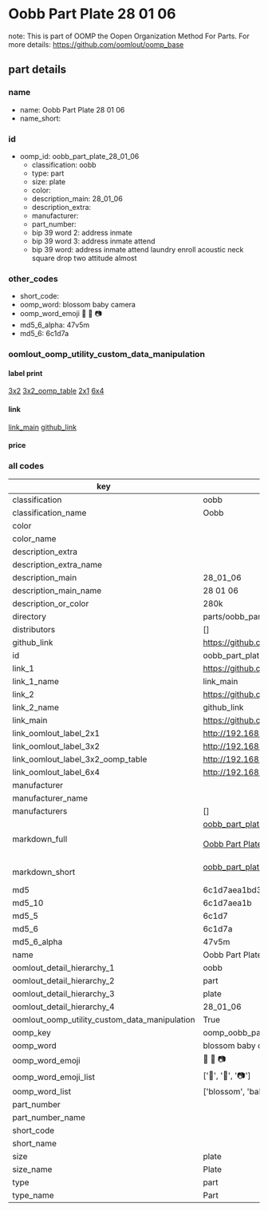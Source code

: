 # Oobb Part Plate 28 01 06  

note: This is part of OOMP the Oopen Organization Method For Parts. For more details: https://github.com/oomlout/oomp_base

##  part details





### name
* name: Oobb Part Plate 28 01 06
* name_short: 
### id
* oomp_id: oobb_part_plate_28_01_06
  * classification: oobb
  * type: part
  * size: plate
  * color: 
  * description_main: 28_01_06
  * description_extra: 
  * manufacturer: 
  * part_number: 
  * bip 39 word 2: address inmate
  * bip 39 word 3: address inmate attend
  * bip 39 word: address inmate attend laundry enroll acoustic neck square drop two attitude almost

### other_codes
* short_code: 
* oomp_word: blossom baby camera
* oomp_word_emoji :blossom: :baby: :camera:
* md5_6_alpha: 47v5m
* md5_6: 6c1d7a






### oomlout_oomp_utility_custom_data_manipulation
#### label print
[3x2](http://192.168.1.245:1112/?label=oomp%2047v5m)
[3x2_oomp_table](http://192.168.1.107:1112/?label=oomp%2047v5m)
[2x1](http://192.168.1.242:1112/?label=oomp%2047v5m)
[6x4](http://192.168.1.55:1112/?label=oomp%2047v5m)    

#### link

[link_main](https://github.com/oomlout/oomlout_oomp_current_version_messy/tree/main/parts/oobb_part_plate_28_01_06) [github_link](https://github.com/oomlout/oomlout_oomp_part_src/tree/main/parts/oobb_part_plate_28_01_06)                             

#### price







### all codes 
| key | value |  
| --- | --- |  
| classification | oobb |  
| classification_name | Oobb |  
| color |  |  
| color_name |  |  
| description_extra |  |  
| description_extra_name |  |  
| description_main | 28_01_06 |  
| description_main_name | 28 01 06 |  
| description_or_color | 280k |  
| directory | parts/oobb_part_plate_28_01_06 |  
| distributors | [] |  
| github_link | https://github.com/oomlout/oomlout_oomp_part_src/tree/main/parts/oobb_part_plate_28_01_06 |  
| id | oobb_part_plate_28_01_06 |  
| link_1 | https://github.com/oomlout/oomlout_oomp_current_version_messy/tree/main/parts/oobb_part_plate_28_01_06 |  
| link_1_name | link_main |  
| link_2 | https://github.com/oomlout/oomlout_oomp_part_src/tree/main/parts/oobb_part_plate_28_01_06 |  
| link_2_name | github_link |  
| link_main | https://github.com/oomlout/oomlout_oomp_current_version_messy/tree/main/parts/oobb_part_plate_28_01_06 |  
| link_oomlout_label_2x1 | http://192.168.1.242:1112/?label=oomp%2047v5m |  
| link_oomlout_label_3x2 | http://192.168.1.245:1112/?label=oomp%2047v5m |  
| link_oomlout_label_3x2_oomp_table | http://192.168.1.107:1112/?label=oomp%2047v5m |  
| link_oomlout_label_6x4 | http://192.168.1.55:1112/?label=oomp%2047v5m |  
| manufacturer |  |  
| manufacturer_name |  |  
| manufacturers | [] |  
| markdown_full | [oobb_part_plate_28_01_06](https://github.com/oomlout/oomlout_oomp_current_version_messy/tree/main/parts/oobb_part_plate_28_01_06)<br>[](https://github.com/oomlout/oomlout_oomp_current_version_messy/tree/main/parts/oobb_part_plate_28_01_06)<br>[Oobb Part Plate 28 01 06](https://github.com/oomlout/oomlout_oomp_current_version_messy/tree/main/parts/oobb_part_plate_28_01_06)<br><br> |  
| markdown_short | [oobb_part_plate_28_01_06](https://github.com/oomlout/oomlout_oomp_current_version_messy/tree/main/parts/oobb_part_plate_28_01_06)<br><br> |  
| md5 | 6c1d7aea1bd37274082597da1d1d101b |  
| md5_10 | 6c1d7aea1b |  
| md5_5 | 6c1d7 |  
| md5_6 | 6c1d7a |  
| md5_6_alpha | 47v5m |  
| name | Oobb Part Plate 28 01 06 |  
| oomlout_detail_hierarchy_1 | oobb |  
| oomlout_detail_hierarchy_2 | part |  
| oomlout_detail_hierarchy_3 | plate |  
| oomlout_detail_hierarchy_4 | 28_01_06 |  
| oomlout_oomp_utility_custom_data_manipulation | True |  
| oomp_key | oomp_oobb_part_plate_28_01_06 |  
| oomp_word | blossom baby camera |  
| oomp_word_emoji | :blossom: :baby: :camera: |  
| oomp_word_emoji_list | [':blossom:', ':baby:', ':camera:'] |  
| oomp_word_list | ['blossom', 'baby', 'camera'] |  
| part_number |  |  
| part_number_name |  |  
| short_code |  |  
| short_name |  |  
| size | plate |  
| size_name | Plate |  
| type | part |  
| type_name | Part |  
